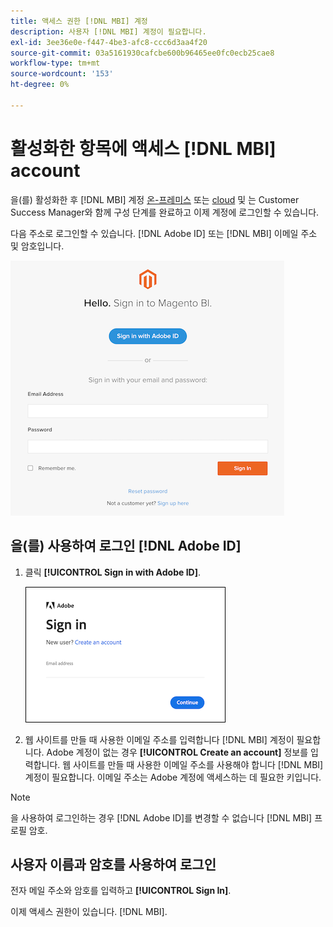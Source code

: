 ```yaml
---
title: 액세스 권한 [!DNL MBI] 계정
description: 사용자 [!DNL MBI] 계정이 필요합니다.
exl-id: 3ee36e0e-f447-4be3-afc8-ccc6d3aa4f20
source-git-commit: 03a5161930cafcbe600b96465ee0fc0ecb25cae8
workflow-type: tm+mt
source-wordcount: '153'
ht-degree: 0%

---
```


# 활성화한 항목에 액세스 [!DNL MBI] account

을(를) 활성화한 후 [!DNL MBI] 계정 [온-프레미스](../getting-started/onpremise-activation.md) 또는 [cloud](../getting-started/cloud-activation.md) 및 는 Customer Success Manager와 함께 구성 단계를 완료하고 이제 계정에 로그인할 수 있습니다.

다음 주소로 로그인할 수 있습니다. [!DNL Adobe ID] 또는 [!DNL MBI] 이메일 주소 및 암호입니다.

![로그인](../assets/sign-in.png)

## 을(를) 사용하여 로그인 [!DNL Adobe ID]

1. 클릭 **[!UICONTROL Sign in with Adobe ID]**.

   ![sign-in-adobe](../assets/sign-in-adobe.png)

1. 웹 사이트를 만들 때 사용한 이메일 주소를 입력합니다 [!DNL MBI] 계정이 필요합니다. Adobe 계정이 없는 경우 **[!UICONTROL Create an account]** 정보를 입력합니다. 웹 사이트를 만들 때 사용한 이메일 주소를 사용해야 합니다 [!DNL MBI] 계정이 필요합니다. 이메일 주소는 Adobe 계정에 액세스하는 데 필요한 키입니다.

>[!NOTE]
>
>을 사용하여 로그인하는 경우 [!DNL Adobe ID]를 변경할 수 없습니다 [!DNL MBI] 프로필 암호.

## 사용자 이름과 암호를 사용하여 로그인

전자 메일 주소와 암호를 입력하고 **[!UICONTROL Sign In]**.

이제 액세스 권한이 있습니다. [!DNL MBI].
